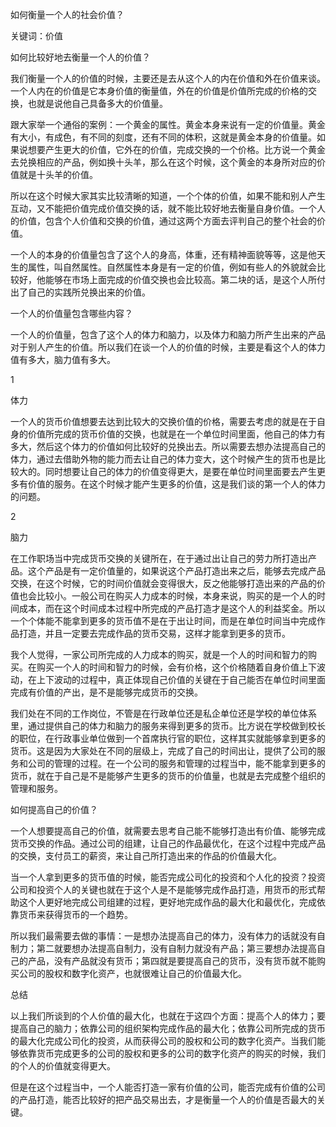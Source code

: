 
如何衡量一个人的社会价值？

关键词：价值

如何比较好地去衡量一个人的价值？

我们衡量一个人的价值的时候，主要还是去从这个人的内在价值和外在价值来谈。一个人内在的价值是它本身价值的衡量值，外在的价值是价值所完成的价格的交换，也就是说他自己具备多大的价值量。

跟大家举一个通俗的案例：一个黄金的属性。黄金本身来说有一定的价值量。黄金有大小，有成色，有不同的刻度，还有不同的体积，这就是黄金本身的价值量。如果说想要产生更大的价值，它外在的价值，完成交换的一个价格。比方说一个黄金去兑换相应的产品，例如换十头羊，那么在这个时候，这个黄金的本身所对应的价值就是十头羊的价值。

所以在这个时候大家其实比较清晰的知道，一个个体的价值，如果不能和别人产生互动，又不能把价值完成价值交换的话，就不能比较好地去衡量自身价值。一个人的价值，包含个人价值和交换的价值，通过这两个方面去评判自己的整个社会的价值。

一个人的本身的价值量包含了这个人的身高，体重，还有精神面貌等等，这是他天生的属性，叫自然属性。自然属性本身是有一定的价值，例如有些人的外貌就会比较好，他能够在市场上面完成的价值交换也会比较高。第二块的话，是这个人所付出了自己的实践所兑换出来的价值。

一个人的价值量包含哪些内容？

一个人的价值量，包含了这个人的体力和脑力，以及体力和脑力所产生出来的产品对于别人产生的价值。所以我们在谈一个人的价值的时候，主要是看这个人的体力值有多大，脑力值有多大。

1

体力

一个人的货币价值想要去达到比较大的交换价值的价格，需要去考虑的就是在于自身的价值所完成的货币价值的交换，也就是在一个单位时间里面，他自己的体力有多大，然后这个体力的价值如何比较好的兑换出去。所以需要去想办法提高自己的体力，通过去借助外物的能力而去让自己的体力变大，这个时候产生的货币也是比较大的。同时想要让自己的体力的价值变得更大，是要在单位时间里面要去产生更多有价值的服务。在这个时候才能产生更多的价值，这是我们谈的第一个人的体力的问题。

2

脑力

在工作职场当中完成货币交换的关键所在，在于通过出让自己的劳力所打造出产品。这个产品是有一定价值量的，如果说这个产品打造出来之后，能够去完成产品交换，在这个时候，它的时间价值就会变得很大，反之他能够打造出来的产品的价值也会比较小。一般公司在购买人力成本的时候，本身来说，购买的是一个人的时间成本，而在这个时间成本过程中所完成的产品打造才是这个人的利益奖金。所以一个个体能不能拿到更多的货币值不是在于出让时间，而是在单位时间当中完成作品打造，并且一定要去完成作品的货币交易，这样才能拿到更多的货币。

我个人觉得，一家公司所完成的人力成本的购买，就是一个人的时间和智力的购买。在购买一个人的时间和智力的时候，会有价格，这个价格随着自身价值上下波动，在上下波动的过程中，真正体现自己价值的关键在于自己能否在单位时间里面完成有价值的产出，是不是能够完成货币的交换。

我们处在不同的工作岗位，不管是在行政单位还是私企单位还是学校的单位体系里，通过提供自己的体力和脑力的服务来得到更多的货币。比方说在学校做到校长的职位，在行政事业单位做到一个首席执行官的职位，这样其实就能够拿到更多的货币。这是因为大家处在不同的层级上，完成了自己的时间出让，提供了公司的服务和公司的管理的过程。在一个公司的服务和管理的过程当中，能不能拿到更多的货币，就在于自己是不是能够产生更多的货币的价值量，也就是去完成整个组织的管理和服务。

如何提高自己的价值？

一个人想要提高自己的价值，就需要去思考自己能不能够打造出有价值、能够完成货币交换的作品。通过公司的组建，让自己的作品最优化，在这个过程中完成产品的交换，支付员工的薪资，来让自己所打造出来的作品的价值最大化。

当一个人拿到更多的货币值的时候，能否完成公司化的投资和个人化的投资？投资公司和投资个人的关键也就在于这个人是不是能够完成作品打造，用货币的形式帮助这个人更好地完成公司组建的过程，更好地完成作品的最大化和最优化，完成依靠货币来获得货币的一个趋势。

所以我们最需要去做的事情：一是想办法提高自己的体力，没有体力的话就没有自制力；第二就要想办法提高自制力，没有自制力就没有产品；第三要想办法提高自己的产品，没有产品就没有货币；第四就是要提高自己的货币，没有货币就不能购买公司的股权和数字化资产，也就很难让自己的价值最大化。

总结

以上我们所谈到的个人价值的最大化，也就在于这四个方面：提高个人的体力；要提高自己的脑力；依靠公司的组织架构完成作品的最大化；依靠公司所完成的货币的最大化完成公司化的投资，从而获得公司的股权和公司的数字化资产。当我们能够依靠货币完成更多的公司的股权和更多的公司的数字化资产的购买的时候，我们的个人的价值就变得更大。

但是在这个过程当中，一个人能否打造一家有价值的公司，能否完成有价值的公司的产品打造，能否比较好的把产品交易出去，才是衡量一个人的价值是否最大的关键。

